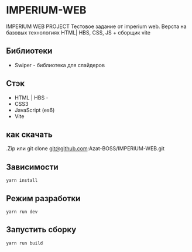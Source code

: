 # IMPERIUM-WEB
IMPERIUM WEB PROJECT
Тестовое задание от imperium web. 
Верста на базовых технологиях HTML| HBS, CSS, JS + сборщик vite

## Библиотеки
- Swiper - библиотека для слайдеров

## Стэк
- HTML | HBS -
- CSS3
- JavaScript (es6)
- Vite

## как скачать 
.Zip или git clone git@github.com:Azat-BOSS/IMPERIUM-WEB.git

## Зависимости
```
yarn install
```

## Режим разработки
```
yarn run dev
```

## Запустить сборку
```
yarn run build
```
